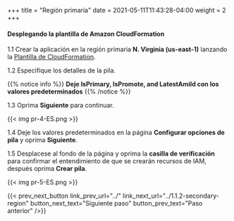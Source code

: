 +++
title = "Región primaria"
date =  2021-05-11T11:43:28-04:00
weight = 2
+++

#### Desplegando la plantilla de Amazon CloudFormation

1.1 Crear la aplicación en la región primaria **N. Virginia (us-east-1)** lanzando la [Plantilla de CloudFormation](https://console.aws.amazon.com/cloudformation/home?region=us-east-1#/stacks/create/template?stackName=pilot-primary&templateURL=https://ee-assets-prod-us-east-1.s3.amazonaws.com/modules/7ebe40ac15b94a1e815828a877bde9b3/v10/PilotLightDR.yaml).

1.2  Especifíque los detalles de la pila.

{{% notice info %}}
**Deje IsPrimary, IsPromote, and LatestAmiId con los valores predeterminados**
{{% /notice %}}

1.3 Oprima **Siguiente** para continuar.

{{< img pr-4-ES.png >}}

1.4 Deje los valores predeterminados en la página **Configurar opciones de pila** y oprima **Siguiente**.

1.5 Desplacese al fondo de la página y oprima la **casilla de verificación** para confirmar el entendimiento de que se crearán recursos de IAM, después oprima **Crear pila**.

{{< img pr-5-ES.png >}}


{{< prev_next_button link_prev_url="../" link_next_url="../1.1.2-secondary-region"  button_next_text="Siguiente paso" button_prev_text="Paso anterior" />}}

